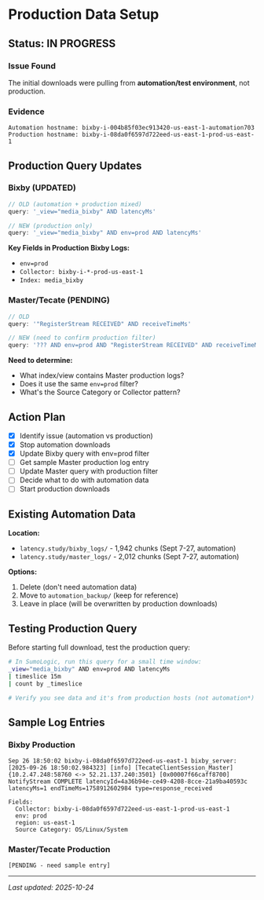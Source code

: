 # Production Data Setup

## Status: IN PROGRESS

### Issue Found
The initial downloads were pulling from **automation/test environment**, not production.

### Evidence
```
Automation hostname: bixby-i-004b85f03ec913420-us-east-1-automation703
Production hostname: bixby-i-08da0f6597d722eed-us-east-1-prod-us-east-1
```

## Production Query Updates

### Bixby (UPDATED)
```javascript
// OLD (automation + production mixed)
query: '_view="media_bixby" AND latencyMs'

// NEW (production only)
query: '_view="media_bixby" AND env=prod AND latencyMs'
```

**Key Fields in Production Bixby Logs:**
- `env=prod`
- `Collector: bixby-i-*-prod-us-east-1`
- `Index: media_bixby`

### Master/Tecate (PENDING)
```javascript
// OLD
query: '"RegisterStream RECEIVED" AND receiveTimeMs'

// NEW (need to confirm production filter)
query: '??? AND env=prod AND "RegisterStream RECEIVED" AND receiveTimeMs'
```

**Need to determine:**
- What index/view contains Master production logs?
- Does it use the same `env=prod` filter?
- What's the Source Category or Collector pattern?

## Action Plan

- [x] Identify issue (automation vs production)
- [x] Stop automation downloads
- [x] Update Bixby query with env=prod filter
- [ ] Get sample Master production log entry
- [ ] Update Master query with production filter
- [ ] Decide what to do with automation data
- [ ] Start production downloads

## Existing Automation Data

**Location:**
- `latency.study/bixby_logs/` - 1,942 chunks (Sept 7-27, automation)
- `latency.study/master_logs/` - 2,012 chunks (Sept 7-27, automation)

**Options:**
1. Delete (don't need automation data)
2. Move to `automation_backup/` (keep for reference)
3. Leave in place (will be overwritten by production downloads)

## Testing Production Query

Before starting full download, test the production query:

```bash
# In SumoLogic, run this query for a small time window:
_view="media_bixby" AND env=prod AND latencyMs
| timeslice 15m
| count by _timeslice

# Verify you see data and it's from production hosts (not automation*)
```

## Sample Log Entries

### Bixby Production
```
Sep 26 18:50:02 bixby-i-08da0f6597d722eed-us-east-1 bixby_server:
[2025-09-26 18:50:02.984323] [info] [TecateClientSession_Master]
{10.2.47.248:58760 <-> 52.21.137.240:3501} [0x00007f66caff8700]
NotifyStream COMPLETE latencyId=4a36b94e-ce49-4208-8cce-21a9ba40593c
latencyMs=1 endTimeMs=1758912602984 type=response_received

Fields:
  Collector: bixby-i-08da0f6597d722eed-us-east-1-prod-us-east-1
  env: prod
  region: us-east-1
  Source Category: OS/Linux/System
```

### Master/Tecate Production
```
[PENDING - need sample entry]
```

---

*Last updated: 2025-10-24*
